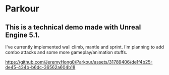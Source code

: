 Parkour
=======

This is a technical demo made with Unreal Engine 5.1.
-----------------------------------------------------
I've currently implemented wall climb, mantle and sprint.
I'm planning to add combo attacks and some more gameplay/animation stuffs.


https://github.com/JeremyHong0/Parkour/assets/31789406/de1f4b25-de45-434b-b6dc-36562a604b18

